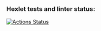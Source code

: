 ### Hexlet tests and linter status:
[![Actions Status](https://github.com/PaulKuznetsov3/frontend-project-44/workflows/hexlet-check/badge.svg)](https://github.com/PaulKuznetsov3/frontend-project-44/actions)
